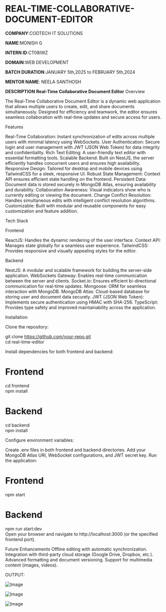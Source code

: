 # REAL-TIME-COLLABORATIVE-DOCUMENT-EDITOR

**COMPANY**:CODTECH IT SOLUTIONS

**NAME**:MONISH G

**INTERN ID**:CT08IWZ

**DOMAIN**:WEB DEVELOPMENT

**BATCH DURATION**:JANUARY 5th,2025 to FEBRUARY 5th,2024

**MENTOR NAME**: NEELA SANTHOSH

**DESCRIPTION**
                                                       **Real-Time Collaborative Document Editor**
Overview

The Real-Time Collaborative Document Editor is a dynamic web application that allows multiple users to create, edit, and share documents simultaneously. Designed for efficiency and teamwork, the editor ensures seamless collaboration with real-time updates and secure access for users.

Features

Real-Time Collaboration: Instant synchronization of edits across multiple users with minimal latency using WebSockets.
User Authentication: Secure login and user management with JWT (JSON Web Token) for data integrity and confidentiality.
Rich Text Editing: A user-friendly text editor with essential formatting tools.
Scalable Backend: Built on NestJS, the server efficiently handles concurrent users and ensures high availability.
Responsive Design: Tailored for desktop and mobile devices using TailwindCSS for a sleek, responsive UI.
Robust State Management: Context API ensures efficient state handling on the frontend.
Persistent Data: Document data is stored securely in MongoDB Atlas, ensuring availability and durability.
Collaboration Awareness: Visual indicators show who is currently editing or viewing the document.
Change Conflict Resolution: Handles simultaneous edits with intelligent conflict resolution algorithms.
Customizable: Built with modular and reusable components for easy customization and feature addition.


Tech Stack

Frontend

ReactJS: Handles the dynamic rendering of the user interface.
Context API: Manages state globally for a seamless user experience.
TailwindCSS: Provides responsive and visually appealing styles for the editor.

Backend

NestJS: A modular and scalable framework for building the server-side application.
WebSockets Gateway: Enables real-time communication between the server and clients.
Socket.io: Ensures efficient bi-directional communication for real-time updates.
Mongoose: ORM for seamless interaction with MongoDB.
MongoDB Atlas: Cloud-based database for storing user and document data securely.
JWT (JSON Web Token): Implements secure authentication using HMAC with SHA-256.
TypeScript: Provides type safety and improved maintainability across the application.


Installation

Clone the repository:

git clone https://github.com/your-repo.git  
cd real-time-editor  

Install dependencies for both frontend and backend:

# Frontend  
cd frontend  
npm install  

# Backend  
cd backend  
npm install  

Configure environment variables:

Create .env files in both frontend and backend directories.
Add your MongoDB Atlas URI, WebSocket configurations, and JWT secret key.
Run the application:

# Frontend  
npm start  

# Backend  
npm run start:dev  
Open your browser and navigate to http://localhost:3000 (or the specified frontend port).

Future Enhancements
Offline editing with automatic synchronization.
Integration with third-party cloud storage (Google Drive, Dropbox, etc.).
Advanced formatting and document versioning.
Support for multimedia content (images, videos).

OUTPUT:

![Image](https://github.com/user-attachments/assets/9736de69-e124-4c60-8e2d-f989e036c275)

![Image](https://github.com/user-attachments/assets/0420bb57-7938-4a73-a36d-3f412b732fb9)

![Image](https://github.com/user-attachments/assets/799336a1-2c83-4672-a583-112a98d52b31)
